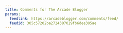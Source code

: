 ```yaml
---
title: Comments for The Arcade Blogger
params:
  feedlink: https://arcadeblogger.com/comments/feed/
  feedid: 305c57202ba2724387029fb6dee305ae
---
```

